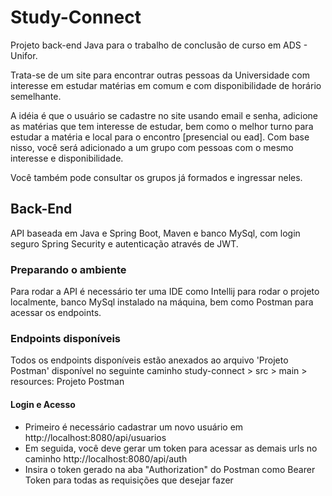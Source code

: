# Study-Connect
Projeto back-end Java para o trabalho de conclusão de curso em ADS - Unifor.

Trata-se de um site para encontrar outras pessoas da Universidade com interesse em estudar matérias em comum e com disponibilidade de horário semelhante.

A idéia é que o usuário se cadastre no site usando email e senha, adicione as matérias que tem interesse de estudar, bem como o melhor turno para estudar a matéria e local para o encontro [presencial ou ead]. Com base nisso, você será adicionado a um grupo com pessoas com o mesmo interesse e disponibilidade.

Você também pode consultar os grupos já formados e ingressar neles.

## Back-End
API baseada em Java e Spring Boot, Maven e banco MySql, com login seguro Spring Security e autenticação através de JWT.

### Preparando o ambiente
Para rodar a API é necessário ter uma IDE como Intellij para rodar o projeto localmente, banco MySql instalado na máquina, bem como Postman para acessar os endpoints.

### Endpoints disponíveis
Todos os endpoints disponíveis estão anexados ao arquivo 'Projeto Postman' disponível no seguinte caminho study-connect > src > main > resources: Projeto Postman

#### Login e Acesso
- Primeiro é necessário cadastrar um novo usuário em http://localhost:8080/api/usuarios
- Em seguida, você deve gerar um token para acessar as demais urls no caminho http://localhost:8080/api/auth
- Insira o token gerado na aba "Authorization" do Postman como Bearer Token para todas as requisições que desejar fazer

